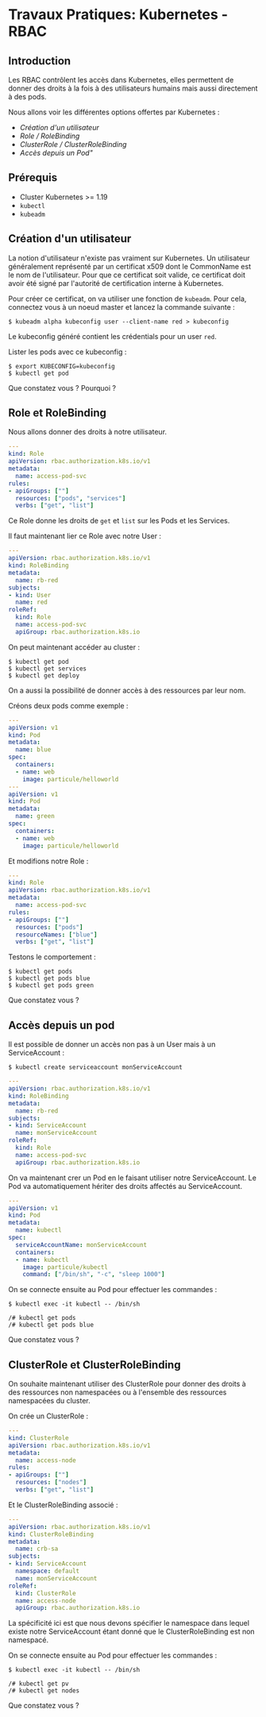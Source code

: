 # Travaux Pratiques: Kubernetes - RBAC

## Introduction

Les RBAC contrôlent les accès dans Kubernetes, elles permettent de donner des
droits à la fois à des utilisateurs humains mais aussi directement à des pods.

Nous allons voir les différentes options offertes par Kubernetes :

- *Création d'un utilisateur*
- *Role / RoleBinding*
- *ClusterRole / ClusterRoleBinding*
- *Accès depuis un Pod"*

## Prérequis

- Cluster Kubernetes >= 1.19
- `kubectl`
- `kubeadm`

## Création d'un utilisateur

La notion d'utilisateur n'existe pas vraiment sur Kubernetes. Un utilisateur
généralement représenté par un certificat x509 dont le CommonName est le nom de
l'utilisateur. Pour que ce certificat soit valide, ce certificat doit avoir été
signé par l'autorité de certification interne à Kubernetes.

Pour créer ce certificat, on va utiliser une fonction de `kubeadm`. Pour cela,
connectez vous à un noeud master et lancez la commande suivante :

```console
$ kubeadm alpha kubeconfig user --client-name red > kubeconfig
```

Le kubeconfig généré contient les crédentials pour un user `red`.

Lister les pods avec ce kubeconfig :

```
$ export KUBECONFIG=kubeconfig
$ kubectl get pod
```

Que constatez vous ? Pourquoi ?


## Role et RoleBinding

Nous allons donner des droits à notre utilisateur.

```yaml
---
kind: Role
apiVersion: rbac.authorization.k8s.io/v1
metadata:
  name: access-pod-svc
rules:
- apiGroups: [""]
  resources: ["pods", "services"]
  verbs: ["get", "list"]
```

Ce Role donne les droits de `get` et `list` sur les Pods et les Services.

Il faut maintenant lier ce Role avec notre User :

```yaml
---
apiVersion: rbac.authorization.k8s.io/v1
kind: RoleBinding
metadata:
  name: rb-red
subjects:
- kind: User
  name: red
roleRef:
  kind: Role
  name: access-pod-svc
  apiGroup: rbac.authorization.k8s.io
```

On peut maintenant accéder au cluster :

```console
$ kubectl get pod
$ kubectl get services
$ kubectl get deploy
```

On a aussi la possibilité de donner accès à des ressources par leur nom.

Créons deux pods comme exemple :

```yaml
---
apiVersion: v1
kind: Pod
metadata:
  name: blue
spec:
  containers:
  - name: web
    image: particule/helloworld
---
apiVersion: v1
kind: Pod
metadata:
  name: green
spec:
  containers:
  - name: web
    image: particule/helloworld

```

Et modifions notre Role :

```yaml
---
kind: Role
apiVersion: rbac.authorization.k8s.io/v1
metadata:
  name: access-pod-svc
rules:
- apiGroups: [""]
  resources: ["pods"]
  resourceNames: ["blue"]
  verbs: ["get", "list"]
```

Testons le comportement :

```console
$ kubectl get pods
$ kubectl get pods blue
$ kubectl get pods green
```

Que constatez vous ?


## Accès depuis un pod

Il est possible de donner un accès non pas à un User mais à un ServiceAccount :

```console
$ kubectl create serviceaccount monServiceAccount
```

```yaml
---
apiVersion: rbac.authorization.k8s.io/v1
kind: RoleBinding
metadata:
  name: rb-red
subjects:
- kind: ServiceAccount
  name: monServiceAccount
roleRef:
  kind: Role
  name: access-pod-svc
  apiGroup: rbac.authorization.k8s.io
```

On va maintenant crer un Pod en le faisant utiliser notre ServiceAccount. Le
Pod va automatiquement hériter des droits affectés au ServiceAccount.

```yaml
---
apiVersion: v1
kind: Pod
metadata:
  name: kubectl
spec:
  serviceAccountName: monServiceAccount
  containers:
  - name: kubectl
    image: particule/kubectl
    command: ["/bin/sh", "-c", "sleep 1000"]
```

On se connecte ensuite au Pod pour effectuer les commandes :

```console
$ kubectl exec -it kubectl -- /bin/sh

/# kubectl get pods
/# kubectl get pods blue
```

Que constatez vous ?

## ClusterRole et ClusterRoleBinding

On souhaite maintenant utiliser des ClusterRole pour donner des droits à des
ressources non namespacées ou à l'ensemble des ressources namespacées du
cluster.

On crée un ClusterRole :

```yaml
---
kind: ClusterRole
apiVersion: rbac.authorization.k8s.io/v1
metadata:
  name: access-node
rules:
- apiGroups: [""]
  resources: ["nodes"]
  verbs: ["get", "list"]
```

Et le ClusterRoleBinding associé :

```yaml
---
apiVersion: rbac.authorization.k8s.io/v1
kind: ClusterRoleBinding
metadata:
  name: crb-sa
subjects:
- kind: ServiceAccount
  namespace: default
  name: monServiceAccount
roleRef:
  kind: ClusterRole
  name: access-node
  apiGroup: rbac.authorization.k8s.io
```

La spécificité ici est que nous devons spécifier le namespace dans lequel
existe notre ServiceAccount étant donné que le ClusterRoleBinding est non
namespacé.

On se connecte ensuite au Pod pour effectuer les commandes :

```console
$ kubectl exec -it kubectl -- /bin/sh

/# kubectl get pv
/# kubectl get nodes
```

Que constatez vous ?

